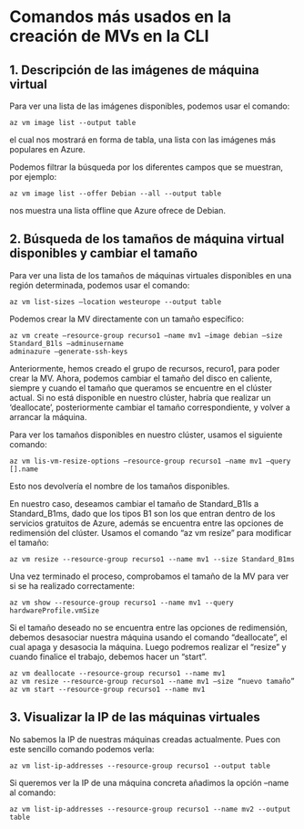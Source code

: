 # Comandos más usados en la creación de MVs en la CLI

## 1. Descripción de las imágenes de máquina virtual

Para ver una lista de las imágenes disponibles, podemos usar el comando:

``` 
az vm image list --output table
``` 

el cual nos mostrará en forma de tabla, una lista con las imágenes más populares en Azure.

Podemos filtrar la búsqueda por los diferentes campos que se muestran, por ejemplo:

``` 
az vm image list --offer Debian --all --output table
``` 

nos muestra una lista offline que Azure ofrece de Debian.


## 2. Búsqueda de los tamaños de máquina virtual disponibles y cambiar el tamaño

Para ver una lista de los tamaños de máquinas virtuales disponibles en una región determinada, podemos usar el comando:

``` 
az vm list-sizes –location westeurope --output table
``` 

Podemos crear la MV directamente con un tamaño específico:

``` 
az vm create –resource-group recurso1 –name mv1 –image debian –size Standard_B1ls –adminusername
adminazure –generate-ssh-keys
``` 

Anteriormente, hemos creado el grupo de recursos, recuro1, para poder crear la MV.
Ahora, podemos cambiar el tamaño del disco en caliente, siempre y cuando el tamaño que queramos se encuentre en el clúster actual. Si no está disponible en nuestro clúster, habría que realizar un ‘deallocate’, posteriormente cambiar el tamaño correspondiente, y volver a arrancar la máquina.

Para ver los tamaños disponibles en nuestro clúster, usamos el siguiente comando:

``` 
az vm lis-vm-resize-options –resource-group recurso1 –name mv1 –query
[].name
``` 

Esto nos devolvería el nombre de los tamaños disponibles.

En nuestro caso, deseamos cambiar el tamaño de Standard_B1ls a Standard_B1ms, dado que los tipos B1 son los que entran dentro de los servicios gratuitos de Azure, además se encuentra entre las opciones de redimensión del clúster. Usamos el comando “az vm resize” para modificar el tamaño:

``` 
az vm resize --resource-group recurso1 --name mv1 --size Standard_B1ms
```

Una vez terminado el proceso, comprobamos el tamaño de la MV para ver si se ha realizado correctamente:

``` 
az vm show --resource-group recurso1 --name mv1 --query hardwareProfile.vmSize 
```

Si el tamaño deseado no se encuentra entre las opciones de redimensión, debemos desasociar nuestra máquina usando el comando “deallocate”, el cual apaga y desasocia la máquina. Luego podremos realizar el “resize” y cuando finalice el trabajo, debemos hacer un “start”.

``` 
az vm deallocate --resource-group recurso1 --name mv1
az vm resize --resource-group recurso1 --name mv1 –size “nuevo tamaño”
az vm start --resource-group recurso1 --name mv1
``` 


## 3. Visualizar la IP de las máquinas virtuales

No sabemos la IP de nuestras máquinas creadas actualmente. Pues con este sencillo comando podemos verla:

```
az vm list-ip-addresses --resource-group recurso1 --output table
``` 

Si queremos ver la IP de una máquina concreta añadimos la opción –name al comando:

```
az vm list-ip-addresses --resource-group recurso1 --name mv2 --output table
```

